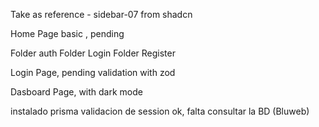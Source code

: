 Take as reference - sidebar-07 from shadcn

Home Page basic , pending

Folder auth
    Folder Login
    Folder Register

Login Page, pending validation with zod

Dasboard Page, with dark mode

instalado prisma
validacion de session ok, falta consultar la BD (Bluweb)
